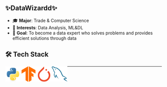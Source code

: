 ## ✨DataWizardd✨
- 🎓 **Major**: Trade & Computer Science  
- 📍 **Interests**: Data Analysis, ML&DL
- 🌟 **Goal**: To become a data expert who solves problems and provides efficient solutions through data

## 🛠 **Tech Stack**

<img align="left" src="https://raw.githubusercontent.com/devicons/devicon/master/icons/python/python-original.svg" alt="Python" height="50px" />
<img align="left" src="https://raw.githubusercontent.com/devicons/devicon/master/icons/tensorflow/tensorflow-original.svg" alt="TensorFlow" height="50px" />
<img align="left" src="https://raw.githubusercontent.com/devicons/devicon/master/icons/pytorch/pytorch-original.svg" alt="PyTorch" height="50px" />
<img align="left" src="https://raw.githubusercontent.com/devicons/devicon/master/icons/mysql/mysql-original.svg" alt="MySQL" height="50px" />

---
<!--
**DataWizardd/DataWizardd** is a ✨ _special_ ✨ repository because its `README.md` (this file) appears on your GitHub profile.

Here are some ideas to get you started:

- 🔭 I’m currently working on ...
- 🌱 I’m currently learning ...
- 👯 I’m looking to collaborate on ...
- 🤔 I’m looking for help with ...
- 💬 Ask me about ...
- 📫 How to reach me: ...
- 😄 Pronouns: ...
- ⚡ Fun fact: ...
-->
